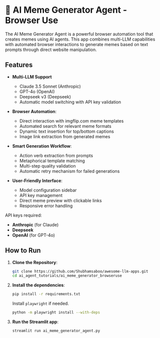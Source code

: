# 🥸 AI Meme Generator Agent - Browser Use

The AI Meme Generator Agent is a powerful browser automation tool that creates memes using AI agents. This app combines multi-LLM capabilities with automated browser interactions to generate memes based on text prompts through direct website manipulation.

## Features

- **Multi-LLM Support**
  - Claude 3.5 Sonnet (Anthropic)
  - GPT-4o (OpenAI)
  - Deepseek v3 (Deepseek)
  - Automatic model switching with API key validation

- **Browser Automation**:
  - Direct interaction with imgflip.com meme templates
  - Automated search for relevant meme formats
  - Dynamic text insertion for top/bottom captions
  - Image link extraction from generated memes

- **Smart Generation Workflow**:
  - Action verb extraction from prompts
  - Metaphorical template matching
  - Multi-step quality validation
  - Automatic retry mechanism for failed generations

- **User-Friendly Interface**:
  - Model configuration sidebar
  - API key management
  - Direct meme preview with clickable links
  - Responsive error handling


API keys required:
- **Anthropic** (for Claude)
- **Deepseek** 
- **OpenAI** (for GPT-4o)

## How to Run

1. **Clone the Repository**:
   ```bash
   git clone https://github.com/Shubhamsaboo/awesome-llm-apps.git
   cd ai_agent_tutorials/ai_meme_generator_browseruse
   ```
2. **Install the dependencies**:
    ```bash
    pip install -r requirements.txt
    ```
    Install `playwright` if needed.
    ```bash
    python -m playwright install --with-deps
    ```
3. **Run the Streamlit app**:
    ```bash
    streamlit run ai_meme_generator_agent.py
    ```